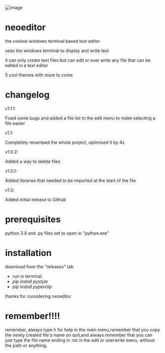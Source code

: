 ![image](https://github.com/Typhoonz0/neoeditor/assets/122064502/367a35a1-70cc-424b-8b68-e3d16f0bda97)


# neoeditor
the coolest windows terminal based text editor

uses the windows terminal to display and write text

it can only create text files but can edit or over write any file that can be edited in a text editor

5 cool themes with more to come

# changelog
v1.1.1:

Fixed some bugs and added a file list to the edit menu to make selecting a file easier

v1.1:

Completely revamped the whole project, optimised it by 4x

v1.0.2:

Added a way to delete files

v1.0.1:

Added libraries that needed to be imported at the start of the file

v1.0:

Added initial release to Github



# prerequisites
python 3.9 and 
.py files set to open in "python.exe"

# installation
download from the "releases" tab
- run in terminal:
-  *pip install pystyle*
-  *pip install pyperclip*
  
thanks for considering neoeditor

# remember!!!!
remember, always type h for help in the main menu,remember that you copy the newly created file's name on quit,and always remember that you can just type the file name ending in .txt in the edit or overwrite menu, without the path or anything.
